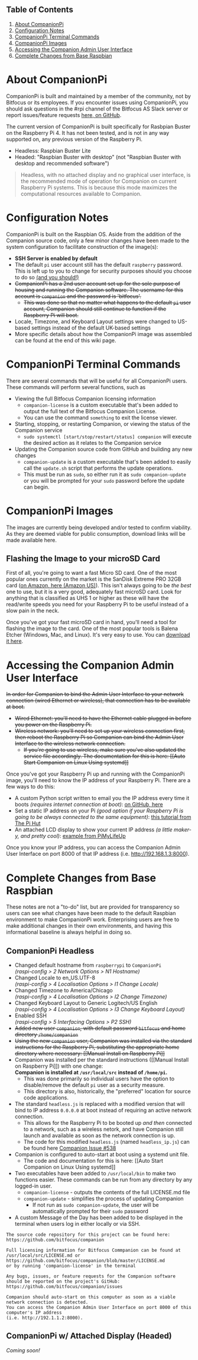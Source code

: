 ## Table of Contents
1. [About CompanionPi](#about-companionpi)
1. [Configuration Notes](#configuration-notes)
1. [CompanionPi Terminal Commands](#companionpi-terminal-commands)
1. [CompanionPi Images](#companionpi-images)
1. [Accessing the Companion Admin User Interface](#accessing-the-companion-admin-user-interface)
1. [Complete Changes from Base Raspbian](#complete-changes-from-base-raspbian)

# About CompanionPi
CompanionPi is built and maintained by a member of the community, not by Bitfocus or its employees. If you encounter issues using CompanionPi, you should ask questions in the #rpi channel of the Bitfocus AS Slack server or report issues/feature requests [here, on GitHub](https://github.com/bitfocus/companion/issues).

The current version of CompanionPi is built specifically for Rasbpian Buster on the Raspberry Pi 4. It has not been tested, and is not in any way supported on, any previous version of the Raspberry Pi.
* Headless: Raspbian Buster Lite
* Headed: "Raspbian Buster with desktop" (not "Raspbian Buster with desktop and recommended software")
> Headless, with no attached display and no graphical user interface, is the recommended mode of operation for Companion on current Raspberry Pi systems.
> This is because this mode maximizes the computational resources available to Companion.

# Configuration Notes
CompanionPi is built on the Raspbian OS. Aside from the addition of the Companion source code, only a few minor changes have been made to the system configuration to facilitate construction of the image(s):
* **SSH Server is enabled by default**
* The default `pi` user account still has the default `raspberry` password. This is left up to you to change for security purposes should you choose to do so [(and you should!)](https://www.raspberrypi.org/documentation/configuration/security.md)
* ~~CompanionPi has a 2nd user account set up for the sole purpose of housing and running the Companion software. The username for this account is `companion` and the password is 'bitfocus'.~~
  * ~~This was done so that no matter what happens to the default `pi` user account, Companion should still continue to function if the Raspberry Pi will boot.~~
* Locale, Timezone, and Keyboard Layout settings were changed to US-based settings instead of the default UK-based settings
* More specific details about how the CompanionPi image was assembled can be found at the end of this wiki page.

# CompanionPi Terminal Commands
There are several commands that will be useful for all CompanionPi users. These commands will perform several functions, such as
* Viewing the full Bitfocus Companion licensing information
  * `companion-license` is a custom executable that's been added to output the full text of the Bitfocus Companion License.
  * You can use the command `something` to exit the license viewer.
* Starting, stopping, or restarting Companion, or viewing the status of the Companion service
  * `sudo systemctl [start/stop/restart/status] companion` will execute the desired action as it relates to the Companion service
* Updating the Companion source code from GitHub and building any new changes
  * `companion-update` is a custom executable that's been added to easily call the `update.sh` script that performs the update operations.
  * This must be run as `sudo`, so either run it as `sudo companion-update` or you will be prompted for your `sudo` password before the update can begin.

# CompanionPi Images
The images are currently being developed and/or tested to confirm viability. As they are deemed viable for public consumption, download links will be made available here.

## Flashing the Image to your microSD Card
First of all, you're going to want a fast Micro SD card. One of the most popular ones currently on the market is the SanDisk Extreme PRO 32GB card ([on Amazon, here (Amazon US)](https://www.amazon.com/gp/product/B06XYHN68L)). This isn't always going to be _the best_ one to use, but it is a very good, adequately fast microSD card. Look for anything that is classified as UHS 1 or higher as these will have the read/write speeds you need for your Raspberry Pi to be useful instead of a slow pain in the neck.

Once you've got your fast microSD card in hand, you'll need a tool for flashing the image to the card. One of the most popular tools is Balena Etcher (Windows, Mac, and Linux). It's very easy to use. You can [download it here](https://www.balena.io/etcher/).

# Accessing the Companion Admin User Interface
~~In order for Companion to bind the Admin User Interface to your network connection (wired Ethernet or wireless), that connection has to be available at boot.~~
* ~~Wired Ethernet: you'll need to have the Ethernet cable plugged in before you power on the Raspberry Pi.~~
* ~~Wireless network: you'll need to set up your wireless connection first, then reboot the Raspberry Pi so Companion can bind the Admin User Interface to the wireless network connection.~~
  * ~~If you're going to use wireless, make sure you've also updated the service file accordingly. The documentation for this is here: [[Auto Start Companion on Linux Using systemd]]~~

Once you've got your Raspberry Pi up and running with the CompanionPi image, you'll need to know the IP address of your Raspberry Pi. There are a few ways to do this:
* A custom Python script written to email you the IP address every time it boots _(requires internet connection at boot)_: [on GitHub, here](https://github.com/oliverscheer/send-email-with-device-ip-address)
* Set a static IP address on your Pi _(good option if your Raspberry Pi is going to be always connected to the same equipment)_: [this tutorial from The Pi Hut](https://thepihut.com/blogs/raspberry-pi-tutorials/how-to-give-your-raspberry-pi-a-static-ip-address-update)
* An attached LCD display to show your current IP address _(a little maker-y, and pretty cool)_: [example from PiMyLifeUp](https://pimylifeup.com/raspberry-pi-lcd-16x2/)

Once you know your IP address, you can access the Companion Admin User Interface on port 8000 of that IP address (i.e. http://192.168.1.3:8000).


# Complete Changes from Base Raspbian
These notes are not a "to-do" list, but are provided for transparency so users can see what changes have been made to the default Raspbian environment to make CompanionPi work. Enterprising users are free to make additional changes in their own environments, and having this informational baseline is always helpful in doing so.

## CompanionPi Headless
* Changed default hostname from `raspberrypi` to `CompanionPi`  
_(raspi-config > 2 Network Options > N1 Hostname)_
* Changed Locale to en_US.UTF-8  
_(raspi-config > 4 Localisation Options > I1 Change Locale)_
* Changed Timezone to America/Chicago  
_(raspi-config > 4 Localisation Options > I2 Change Timezone)_
* Changed Keyboard Layout to Generic Logitech/US English  
_(raspi-config > 4 Localisation Options > I3 Change Keyboard Layout)_
* Enabled SSH  
_(raspi-config > 5 Interfacing Options > P2 SSH)_
* ~~Added new user `companion`, with default password `bitfocus` and home directory `/home/companion`~~
* ~~Using the new `companion` user, Companion was installed via the standard instructions for the Raspberry Pi, substituting the appropriate home directory where necessary: [[Manual Install on Raspberry Pi]]~~
* Companion was installed per the standard instructions ([[Manual Install on Raspberry Pi]]) with one change:  
**Companion is installed at `/usr/local/src` instead of `/home/pi`.**
  * This was done primarily so individual users have the option to disable/remove the default `pi` user as a security measure.  
  * This directory is also, historically, the "preferred" location for source code applications.
* The standard `headless.js` is replaced with a modified version that will bind to IP address `0.0.0.0` at boot instead of requiring an active network connection.
  * This allows for the Raspberry Pi to be booted up _and then_ connected to a network, such as a wireless netork, and have Companion still launch and available as soon as the network connection is up.
  * The code for this modified `headless.js` (named `headless_ip.js`) can be found here [Companion Issue #538](https://github.com/bitfocus/companion/issues/538#issuecomment-472007173)
* Companion is configured to auto-start at boot using a systemd unit file.
  * The code and documentation for this is here: [[Auto Start Companion on Linux Using systemd]]
* Two executables have been added to `/usr/local/bin` to make two functions easier. These commands can be run from any directory by any logged-in user.
  * `companion-license` - outputs the contents of the full LICENSE.md file
  * `companion-update` - simplifies the process of updating Companion
    * If not run as `sudo companion-update`, the user will be automatically prompted for their `sudo` password
* A custom Message of the Day has been added to be displayed in the terminal when users log in either locally or via SSH.  
```This Raspberry Pi is running the Bitfocus Companion software, version 1.4.0.  
The source code repository for this project can be found here:  
https://github.com/bitfocus/companion

Full licensing information for Bitfocus Commpanion can be found at
/usr/local/src/LICENSE.md or https://github.com/bitfocus/companion/blob/master/LICENSE.md  
or by running 'companion-license' in the terminal

Any bugs, issues, or feature requests for the Companion software should be reported on the project's GitHub:  
https://github.com/bitfocus/companion/issues

Companion should auto-start on this computer as soon as a viable network connection is detected.  
You can access the Companion Admin User Interface on port 8000 of this computer's IP address  
(i.e. http://192.1.1.2:8000).
```

## CompanionPi w/ Attached Display (Headed)
_Coming soon!_